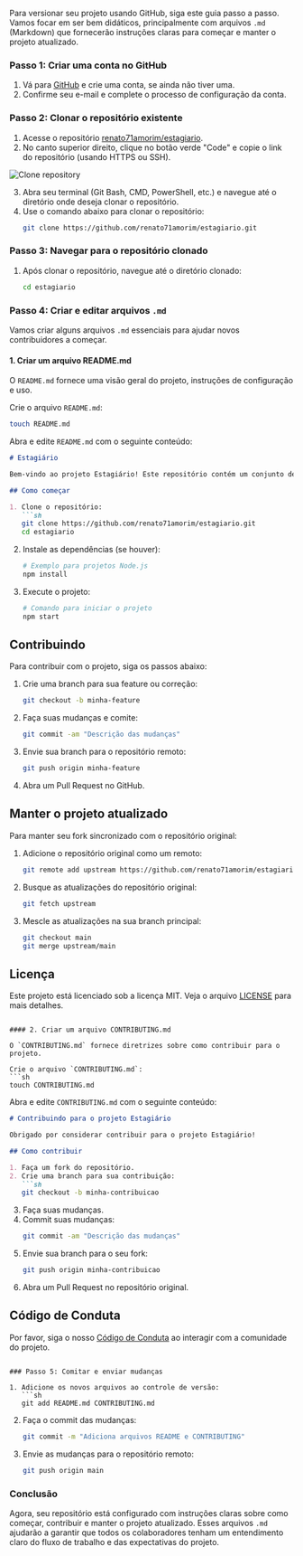 Para versionar seu projeto usando GitHub, siga este guia passo a passo. Vamos focar em ser bem didáticos, principalmente com arquivos `.md` (Markdown) que fornecerão instruções claras para começar e manter o projeto atualizado.

### Passo 1: Criar uma conta no GitHub

1. Vá para [GitHub](https://github.com/) e crie uma conta, se ainda não tiver uma.
2. Confirme seu e-mail e complete o processo de configuração da conta.

### Passo 2: Clonar o repositório existente

1. Acesse o repositório [renato71amorim/estagiario](https://github.com/renato71amorim/estagiario.git).
2. No canto superior direito, clique no botão verde "Code" e copie o link do repositório (usando HTTPS ou SSH).

![Clone repository](https://docs.github.com/assets/images/help/repository/https-url-clone.png)

3. Abra seu terminal (Git Bash, CMD, PowerShell, etc.) e navegue até o diretório onde deseja clonar o repositório.
4. Use o comando abaixo para clonar o repositório:
   ```sh
   git clone https://github.com/renato71amorim/estagiario.git
   ```

### Passo 3: Navegar para o repositório clonado

1. Após clonar o repositório, navegue até o diretório clonado:
   ```sh
   cd estagiario
   ```

### Passo 4: Criar e editar arquivos `.md`

Vamos criar alguns arquivos `.md` essenciais para ajudar novos contribuidores a começar.

#### 1. Criar um arquivo README.md

O `README.md` fornece uma visão geral do projeto, instruções de configuração e uso.

Crie o arquivo `README.md`:
```sh
touch README.md
```

Abra e edite `README.md` com o seguinte conteúdo:

```markdown
# Estagiário

Bem-vindo ao projeto Estagiário! Este repositório contém um conjunto de scripts e ferramentas para auxiliar novos estagiários em seu trabalho diário.

## Como começar

1. Clone o repositório:
   ```sh
   git clone https://github.com/renato71amorim/estagiario.git
   cd estagiario
   ```

2. Instale as dependências (se houver):
   ```sh
   # Exemplo para projetos Node.js
   npm install
   ```

3. Execute o projeto:
   ```sh
   # Comando para iniciar o projeto
   npm start
   ```

## Contribuindo

Para contribuir com o projeto, siga os passos abaixo:

1. Crie uma branch para sua feature ou correção:
   ```sh
   git checkout -b minha-feature
   ```

2. Faça suas mudanças e comite:
   ```sh
   git commit -am "Descrição das mudanças"
   ```

3. Envie sua branch para o repositório remoto:
   ```sh
   git push origin minha-feature
   ```

4. Abra um Pull Request no GitHub.

## Manter o projeto atualizado

Para manter seu fork sincronizado com o repositório original:

1. Adicione o repositório original como um remoto:
   ```sh
   git remote add upstream https://github.com/renato71amorim/estagiario.git
   ```

2. Busque as atualizações do repositório original:
   ```sh
   git fetch upstream
   ```

3. Mescle as atualizações na sua branch principal:
   ```sh
   git checkout main
   git merge upstream/main
   ```

## Licença

Este projeto está licenciado sob a licença MIT. Veja o arquivo [LICENSE](LICENSE) para mais detalhes.
```

#### 2. Criar um arquivo CONTRIBUTING.md

O `CONTRIBUTING.md` fornece diretrizes sobre como contribuir para o projeto.

Crie o arquivo `CONTRIBUTING.md`:
```sh
touch CONTRIBUTING.md
```

Abra e edite `CONTRIBUTING.md` com o seguinte conteúdo:

```markdown
# Contribuindo para o projeto Estagiário

Obrigado por considerar contribuir para o projeto Estagiário!

## Como contribuir

1. Faça um fork do repositório.
2. Crie uma branch para sua contribuição:
   ```sh
   git checkout -b minha-contribuicao
   ```
3. Faça suas mudanças.
4. Commit suas mudanças:
   ```sh
   git commit -am "Descrição das mudanças"
   ```
5. Envie sua branch para o seu fork:
   ```sh
   git push origin minha-contribuicao
   ```
6. Abra um Pull Request no repositório original.

## Código de Conduta

Por favor, siga o nosso [Código de Conduta](CODE_OF_CONDUCT.md) ao interagir com a comunidade do projeto.
```

### Passo 5: Comitar e enviar mudanças

1. Adicione os novos arquivos ao controle de versão:
   ```sh
   git add README.md CONTRIBUTING.md
   ```

2. Faça o commit das mudanças:
   ```sh
   git commit -m "Adiciona arquivos README e CONTRIBUTING"
   ```

3. Envie as mudanças para o repositório remoto:
   ```sh
   git push origin main
   ```

### Conclusão

Agora, seu repositório está configurado com instruções claras sobre como começar, contribuir e manter o projeto atualizado. Esses arquivos `.md` ajudarão a garantir que todos os colaboradores tenham um entendimento claro do fluxo de trabalho e das expectativas do projeto.